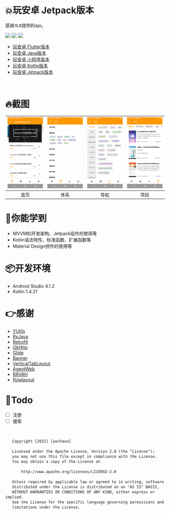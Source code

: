 # :collision:玩安卓 Jetpack版本

感谢`鸿洋`提供的api。

![](https://img.shields.io/badge/MVVM-Jetpack-orange.svg)
![](https://img.shields.io/hexpm/l/plug.svg)
![](https://img.shields.io/badge/CSDN-yechaoa-green.svg)

* [玩安卓 Flutter版本](https://github.com/yechaoa/wanandroid_flutter)
* [玩安卓 Java版本](https://github.com/yechaoa/wanandroid_java)
* [玩安卓 小程序版本](https://github.com/yechaoa/wanandroid_mini)
* [玩安卓 Kotlin版本](https://github.com/yechaoa/wanandroid_kotlin)
* [玩安卓 Jetpack版本](https://github.com/yechaoa/wanandroid_jetpack)

<br>

# :fire:截图
| <img src="/screenshot/home.png" width="285"/> | <img src="/screenshot/tree.png" width="285"/> | <img src="/screenshot/navi.png" width="285"/> | <img src="/screenshot/pro.png" width="285"/> |
| :--: | :--: | :--: | :--: |
| 首页 | 体系 | 导航 | 项目 |

# :beers:你能学到

* MVVM的开发架构、Jetpack组件的使用等
* Kotlin语法特性、标准函数、扩展函数等
* Material Design控件的使用等

# :package:开发环境
* Android Studio 4.1.2
* Kotlin 1.4.21

# :point_right:感谢
* [YUtils](https://github.com/yechaoa/YUtils)
* [RxJava](https://github.com/ReactiveX/RxJava)
* [Retrofit](https://github.com/square/retrofit)
* [OkHttp](https://github.com/square/okhttp)
* [Glide](https://github.com/bumptech/glide)
* [Banner](https://github.com/youth5201314/banner)
* [VerticalTabLayout](https://github.com/qstumn/VerticalTabLayout)
* [AgentWeb](https://github.com/Justson/AgentWeb)
* [BRVAH](https://github.com/CymChad/BaseRecyclerViewAdapterHelper)
* [flowlayout](https://github.com/hongyangAndroid/FlowLayout)

# :pencil:Todo
- [ ] 注册
- [ ] 搜索

<br>


```
   Copyright [2021] [yechaoa]

   Licensed under the Apache License, Version 2.0 (the "License");
   you may not use this file except in compliance with the License.
   You may obtain a copy of the License at

       http://www.apache.org/licenses/LICENSE-2.0

   Unless required by applicable law or agreed to in writing, software
   distributed under the License is distributed on an "AS IS" BASIS,
   WITHOUT WARRANTIES OR CONDITIONS OF ANY KIND, either express or implied.
   See the License for the specific language governing permissions and
   limitations under the License.
```
